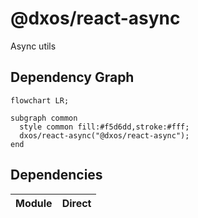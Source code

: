 # @dxos/react-async

Async utils
## Dependency Graph
```mermaid
flowchart LR;

subgraph common
  style common fill:#f5d6dd,stroke:#fff;
  dxos/react-async("@dxos/react-async");
end

```
## Dependencies
| Module | Direct |
|---|---|
